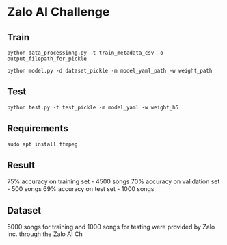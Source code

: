 # Zalo AI Challenge

## Train

`python data_processinng.py -t train_metadata_csv -o output_filepath_for_pickle`

`python model.py -d dataset_pickle -m model_yaml_path -w weight_path`

## Test

`python test.py -t test_pickle -m model_yaml -w weight_h5`

## Requirements

`sudo apt install ffmpeg`

## Result

75% accuracy on training set - 4500 songs
70% accuracy on validation set - 500 songs
69% accuracy on test set - 1000 songs

## Dataset

5000 songs for training and 1000 songs for testing were provided by Zalo inc. through the Zalo AI Ch
